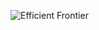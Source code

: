 ![Efficient Frontier](https://github.com/user-attachments/assets/b125aecc-97ea-4321-a7c8-36e0c7d7397f)
